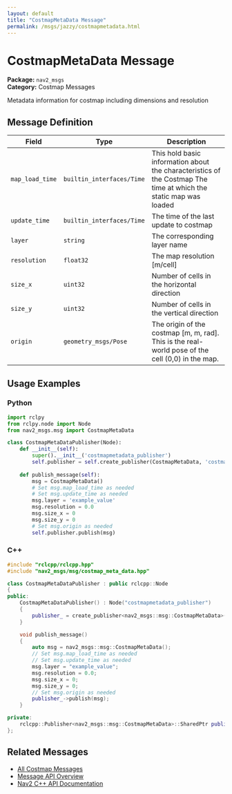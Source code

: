 ```yaml
---
layout: default
title: "CostmapMetaData Message"
permalink: /msgs/jazzy/costmapmetadata.html
---
```


# CostmapMetaData Message

**Package:** `nav2_msgs`  
**Category:** Costmap Messages

Metadata information for costmap including dimensions and resolution

## Message Definition

| Field | Type | Description |
|-------|------|-------------|
| `map_load_time` | `builtin_interfaces/Time` | This hold basic information about the characteristics of the Costmap The time at which the static map was loaded |
| `update_time` | `builtin_interfaces/Time` | The time of the last update to costmap |
| `layer` | `string` | The corresponding layer name |
| `resolution` | `float32` | The map resolution [m/cell] |
| `size_x` | `uint32` | Number of cells in the horizontal direction |
| `size_y` | `uint32` | Number of cells in the vertical direction |
| `origin` | `geometry_msgs/Pose` | The origin of the costmap [m, m, rad]. This is the real-world pose of the cell (0,0) in the map. |



## Usage Examples

### Python

```python
import rclpy
from rclpy.node import Node
from nav2_msgs.msg import CostmapMetaData

class CostmapMetaDataPublisher(Node):
    def __init__(self):
        super().__init__('costmapmetadata_publisher')
        self.publisher = self.create_publisher(CostmapMetaData, 'costmapmetadata', 10)
        
    def publish_message(self):
        msg = CostmapMetaData()
        # Set msg.map_load_time as needed
        # Set msg.update_time as needed
        msg.layer = 'example_value'
        msg.resolution = 0.0
        msg.size_x = 0
        msg.size_y = 0
        # Set msg.origin as needed
        self.publisher.publish(msg)
```

### C++

```cpp
#include "rclcpp/rclcpp.hpp"
#include "nav2_msgs/msg/costmap_meta_data.hpp"

class CostmapMetaDataPublisher : public rclcpp::Node
{
public:
    CostmapMetaDataPublisher() : Node("costmapmetadata_publisher")
    {
        publisher_ = create_publisher<nav2_msgs::msg::CostmapMetaData>("costmapmetadata", 10);
    }

    void publish_message()
    {
        auto msg = nav2_msgs::msg::CostmapMetaData();
        // Set msg.map_load_time as needed
        // Set msg.update_time as needed
        msg.layer = "example_value";
        msg.resolution = 0.0;
        msg.size_x = 0;
        msg.size_y = 0;
        // Set msg.origin as needed
        publisher_->publish(msg);
    }

private:
    rclcpp::Publisher<nav2_msgs::msg::CostmapMetaData>::SharedPtr publisher_;
};
```

## Related Messages

- [All Costmap Messages](/jazzy/msgs/index.html#costmap-messages)
- [Message API Overview](/jazzy/msgs/index.html)
- [Nav2 C++ API Documentation](/jazzy/html/index.html)
